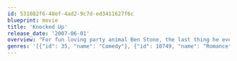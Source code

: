 ```yaml
---
id: 531082f6-48ef-4ad2-9c7d-ed3411627f6c
blueprint: movie
title: 'Knocked Up'
release_date: '2007-06-01'
overview: "For fun loving party animal Ben Stone, the last thing he ever expected was for his one night stand to show up on his doorstep eight weeks later to tell him she's pregnant."
genres: '[{"id": 35, "name": "Comedy"}, {"id": 10749, "name": "Romance"}, {"id": 18, "name": "Drama"}]'
---
```

